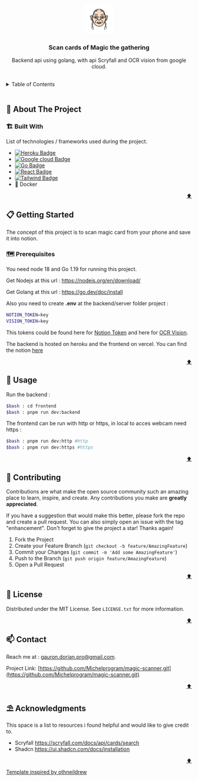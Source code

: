 <div id="top"></div>



<!-- PROJECT LOGO -->
<br />
<div align="center">
    <img src="./frontend/public/pwa-512x512.png" alt="Logo" width="80" height="80">

<h3 align="center">Scan cards of Magic the gathering</h3>

  <p align="center">Backend api using golang, with api Scryfall and OCR vision from google cloud.</p>
</div>

 <br />  

<!-- TABLE OF CONTENTS -->
<details>
  <summary>Table of Contents</summary>
  <ol>
    <li>
      <a href="#about-the-project">🧭 About The Project</a>
      <ul>
        <li><a href="#built-with">🏗️ Built With</a></li>
      </ul>
    </li>
    <li>
      <a href="#getting-started">📋 Getting Started</a>
      <ul>
        <li><a href="#prerequisites">🗺️ Prerequisites</a></li>
        <li><a href="#installation">⚙️ Installation</a></li>
      </ul>
    </li>
    <li><a href="#usage">💾 Usage</a></li>
    <li><a href="#contributing">🔗 Contributing</a></li>
    <li><a href="#license">📰 License</a></li>
    <li><a href="#contact">📫 Contact</a></li>
    <li><a href="#acknowledgments">⛱️ Acknowledgments</a></li>
  </ol>
</details>

<br>



<!-- ABOUT THE PROJECT -->
## 🧭 About The Project

### 🏗️ Built With

List of technologies / frameworks used during the project.

* [![Heroku Badge](https://img.shields.io/badge/Heroku-430098?style=for-the-badge&logo=heroku&logoColor=white)](https://dashboard.heroku.com/)
* [![Google cloud Badge](https://img.shields.io/badge/Google_Cloud-4285F4?style=for-the-badge&logo=google-cloud&logoColor=white)](https://cloud.google.com/?hl=fr)
* [![Go Badge](https://img.shields.io/badge/Go-00ADD8?style=for-the-badge&logo=go&logoColor=white)](https://go.dev/)
* [![React Badge](https://img.shields.io/badge/React-20232A?style=for-the-badge&logo=react&logoColor=61DAFB)](https://fr.reactjs.org/)
* [![Tailwind Badge](https://img.shields.io/badge/Tailwind_CSS-38B2AC?style=for-the-badge&logo=tailwind-css&logoColor=white)](https://tailwindcss.com/) 
* 🐋 Docker

<p align="right"><a href="#top">⬆️</a></p>




<!-- GETTING STARTED -->
## 📋 Getting Started

The concept of this project is to scan magic card from your phone and save it into notion.

### 🗺️ Prerequisites

You need node 18 and Go 1.19 for running this project.

Get Nodejs at this url : https://nodejs.org/en/download/

Get Golang at this url : https://go.dev/doc/install

Also you need to create **.env** at the backend/server folder project :

```bash
NOTION_TOKEN=key
VISION_TOKEN=key
```

This tokens could be found here for <a href="https://developers.notion.com/docs/create-a-notion-integration">Notion Token</a> and here for <a href="https://cloud.google.com/vision/docs/drag-and-drop?hl=fr">OCR Vision</a>.

The backend is hosted on heroku and the frontend on vercel.
You can find the notion <a href="https://gauron-dorian.notion.site/7ed3432e626d439597fac0810734b5dd?v=8328af8172cf4d0f8ab00bdcb2db75d5&pvs=4">here</a>


<p align="right"><a href="#top">⬆️</a></p>


<!-- USAGE EXAMPLES -->
## 💾 Usage

Run the backend :

```bash
$bash : cd frontend
$bash : pnpm run dev:backend
```

The frontend can be run with http or https, in local to acces webcam need https :

```bash
$bash : pnpm run dev:http #http
$bash : pnpm run dev:https #https
```

<p align="right"><a href="#top">⬆️</a></p>


<!-- CONTRIBUTING -->
## 🔗 Contributing

Contributions are what make the open source community such an amazing place to learn, inspire, and create. Any contributions you make are **greatly appreciated**.

If you have a suggestion that would make this better, please fork the repo and create a pull request. You can also simply open an issue with the tag "enhancement".
Don't forget to give the project a star! Thanks again!

1. Fork the Project
2. Create your Feature Branch (`git checkout -b feature/AmazingFeature`)
3. Commit your Changes (`git commit -m 'Add some AmazingFeature'`)
4. Push to the Branch (`git push origin feature/AmazingFeature`)
5. Open a Pull Request

<p align="right"><a href="#top">⬆️</a></p>




<!-- LICENSE -->
## 📰 License

Distributed under the MIT License. See `LICENSE.txt` for more information.

<p align="right"><a href="#top">⬆️</a></p>




<!-- CONTACT -->
## 📫 Contact

Reach me at : gauron.dorian.pro@gmail.com.

Project Link: [https://github.com/Michelprogram/magic-scanner.git](https://github.com/Michelprogram/magic-scanner.git)

<p align="right"><a href="#top">⬆️</a></p>




<!-- ACKNOWLEDGMENTS -->
## ⛱️ Acknowledgments

This space is a list to resources i found helpful and would like to give credit to.

* Scryfall https://scryfall.com/docs/api/cards/search
* Shadcn https://ui.shadcn.com/docs/installation
  
<p align="right"><a href="#top">⬆️</a></p>

<a href="https://github.com/othneildrew/Best-README-Template">Template inspired by othneildrew</a>
